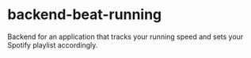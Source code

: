 # backend-beat-running
Backend for an application that tracks your running speed and sets your Spotify playlist accordingly. 
